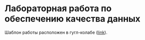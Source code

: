 # Лабораторная работа по обеспечению качества данных

Шаблон работы расположен в гугл-колабе ([link](https://github.com/anastasiiaCher/python-for-DPaV/blob/main/labs/ЛР3_Обеспечение_качества_данных.ipynb)).
